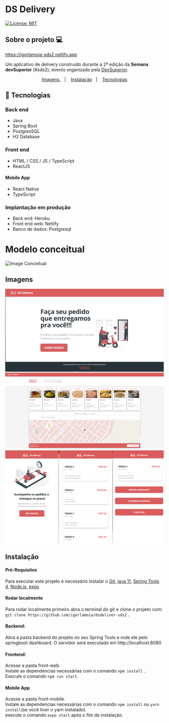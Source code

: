 # DS Delivery

[![License: MIT](https://img.shields.io/badge/License-MIT-green.svg)](https://github.com/igorlamoia/dsdeliver-sds2/blob/main/LICENSE)

## Sobre o projeto 💻


https://igorlamoia-sds2.netlify.app


Um aplicativo de delivery construído durante a 2ª edição da **Semana devSuperior** (#sds2), evento organizado pela [DevSuperior](https://devsuperior.com.br "Site da DevSuperior").


<p align="center">
 <a href="#imagens"> Imagens </a>&nbsp;&nbsp;&nbsp;|&nbsp;&nbsp;&nbsp;	
 <a href="#instalação">Instalação</a>&nbsp;&nbsp;&nbsp;|&nbsp;&nbsp;&nbsp; 
 <a href="#-tecnologias">Tecnologias</a>
</p>


## 🚀 Tecnologias
### Back end
- Java
- Spring Boot
- PostgresSQL 
- H2 Database

### Front end
- HTML / CSS / JS / TypeScript
- ReactJS
#### Mobile App
- React Native
- TypeScript


### Implantação em produção
- Back end: Heroku
- Front end web: Netlify
- Banco de dados: Postgresql

# Modelo conceitual
![Image Conceitual](https://raw.githubusercontent.com/devsuperior/sds2/master/assets/modelo-conceitual.png)


## Imagens
![Image Web initial layout](https://github.com/igorlamoia/dsdeliver-sds2/blob/main/assets/web-layout.JPG)
![Image](https://github.com/igorlamoia/dsdeliver-sds2/blob/main/assets/02.png?raw=true)
![Image Web map](https://github.com/igorlamoia/dsdeliver-sds2/blob/main/assets/03%20(2).png?raw=true)

## Instalação
#### Pré-Requisitos
Para executar este projeto é necessário instalar o [Git](https://git-scm.com/), [java 11](https://www.oracle.com/java/technologies/javase-jdk11-downloads.html), [Spring Tools 4](https://spring.io/tools),
[Node.js](https://nodejs.org/en/), [expo](https://docs.expo.io/get-started/installation/)
#### Rodar localmente
Para rodar localmente primeiro abra o terminal do git e clone o projeto com:
` git clone https://github.com/igorlamoia/dsdeliver-sds2 ` .
#### Backend:
Abra a pasta backend do projeto no seu Spring Tools e rode ele pelo springboot dashboard.
O servidor será executado em http://localhost:8080
#### Frontend:
Acesse a pasta front-web. <br/>
Instale as dependencias necessárias com o comando `npm install` .<br/>
Execute o comando `npm run start`.
#### Mobile App
Acesse a pasta front-mobile. <br/>
Instale as dependencias necessárias com o comando `npm install` ou `yarn install`(se você tiver o yarn instalado). <br/>
execute o comando `expo start` após o fim da instalação. <br/>

